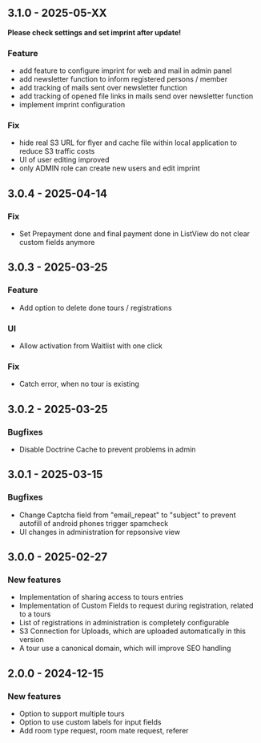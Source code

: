 
## 3.1.0 - 2025-05-XX

**Please check settings and set imprint after update!**

### Feature
  - add feature to configure imprint for web and mail in admin panel
  - add newsletter function to inform registered persons / member
  - add tracking of mails sent over newsletter function
  - add tracking of opened file links in mails send over newsletter function
  - implement imprint configuration

### Fix
  - hide real S3 URL for flyer and cache file within local application to reduce S3 traffic costs
  - UI of user editing improved
  - only ADMIN role can create new users and edit imprint

## 3.0.4 - 2025-04-14

### Fix
  - Set Prepayment done and final payment done in ListView do not clear custom fields anymore

## 3.0.3 - 2025-03-25

### Feature
  - Add option to delete done tours / registrations

### UI
  - Allow activation from Waitlist with one click

### Fix
  - Catch error, when no tour is existing

## 3.0.2 - 2025-03-25

### Bugfixes
  - Disable Doctrine Cache to prevent problems in admin

## 3.0.1 - 2025-03-15

### Bugfixes
  - Change Captcha field from "email_repeat" to "subject" to prevent autofill of android phones trigger spamcheck
  - UI changes in administration for repsonsive view
  
## 3.0.0 - 2025-02-27

### New features
  - Implementation of sharing access to tours entries
  - Implementation of Custom Fields to request during registration, related to a tours
  - List of registrations in administration is completely configurable
  - S3 Connection for Uploads, which are uploaded automatically in this version
  - A tour use a canonical domain, which will improve SEO handling

## 2.0.0 - 2024-12-15

### New features
  
  - Option to support multiple tours
  - Option to use custom labels for input fields
  - Add room type request, room mate request, referer
